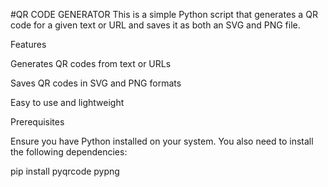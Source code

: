 #QR CODE GENERATOR
This is a simple Python script that generates a QR code for a given text or URL and saves it as both an SVG and PNG file.

Features

Generates QR codes from text or URLs

Saves QR codes in SVG and PNG formats

Easy to use and lightweight

Prerequisites

Ensure you have Python installed on your system. You also need to install the following dependencies:

pip install pyqrcode pypng


